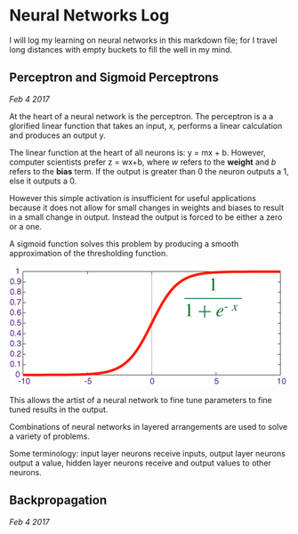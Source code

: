# Neural Networks Log

I will log my learning on neural networks in this markdown file; for I travel long distances with empty buckets to fill the well in my mind.



## Perceptron and Sigmoid Perceptrons

_Feb 4 2017_

At the heart of a neural network is the perceptron. The perceptron is a a glorified linear function that takes an input, x, performs a linear calculation and produces an output y.

The linear function at the heart of all neurons is: y = mx + b. However, computer scientists prefer z = wx+b, where _w_ refers to the **weight** and _b_ refers to the **bias** term. If the output is greater than 0 the neuron outputs a 1, else it outputs a 0.

However this simple activation is insufficient for useful applications because it does not allow for small changes in weights and biases to result in a small change in output. Instead the output is forced to be either a zero or a one.

A sigmoid function solves this problem by producing a smooth approximation of the thresholding function.

![Image result for sigmoid](images/main-qimg-05edc1873d0103e36064862a45566dba.gif)



This allows the artist of a neural network to fine tune parameters to fine tuned results in the output.

Combinations of neural networks in layered arrangements are used to solve a variety of problems.

Some terminology: input layer neurons receive inputs, output layer neurons output a value, hidden layer neurons receive and output values to other neurons.



## Backpropagation

_Feb 4 2017_















